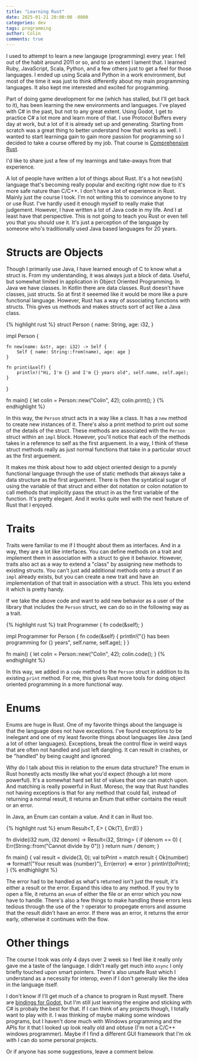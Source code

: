 ```yaml
---
title: "Learning Rust"
date: 2025-01-21 20:00:00 -0800
categories: dev
tags: programming
author: Colin
comments: true
---
```


I used to attempt to learn a new langauge (programming) every year. I fell out of the habit around 2011 or so, and to an extent I lament that. I learned Ruby, JavaScript, Scala, Python, and a few others just to get a feel for those languages. I ended up using Scala and Python in a work environment, but most of the time it was just to think differently about my main programming languages. It also kept me interested and excited for programming.

Part of doing game development for me (which has stalled, but I'll get back to it), has been learning the new environments and languages. I've played with C# in the past, but not to any great extent. Using Godot, I get to practice C# a lot more and learn more of that. I use Protocol Buffers every day at work, but a lot of it is already set up and generating. Starting from scratch was a great thing to better understand how that works as well. I wanted to start learninga gain to gain more passion for programming so I decided to take a course offered by my job. That course is [Comprehensive Rust](https://google.github.io/comprehensive-rust/).

I'd like to share just a few of my learnings and take-aways from that experience.

A lot of people have written a lot of things about Rust. It's a hot new(ish) language that's becoming really popular and exciting right now due to it's more safe nature than C/C++. I don't have a lot of experience in Rust. Mainly just the course I took. I'm not writing this to convince anyone to try or use Rust. I've hardly used it enough myself to really make that judgement. However, I have written a lot of Java code in my life. And I at least have that perspective. This is not going to teach you Rust or even tell you that you should use it. It's just a perception of the language by someone who's traditionally used Java based languages for 20 years.

# Structs are Objects

Though I primarily use Java, I have learned enough of C to know what a struct is. From my understanding, it was always just a block of data. Useful, but somewhat limited in application in Object Oriented Programming. In Java we have classes. In Kotlin there are data classes. Rust doesn't have classes, just structs. So at first it seeemed like it would be more like a pure functional language. However, Rust has a way of associating functions with structs. This gives us methods and makes structs sort of act like a Java class.

{% highlight rust %}
struct Person {
    name: String,
    age: i32,
}

impl Person {

    fn new(name: &str, age: i32) -> Self {
        Self { name: String::from(name), age: age }
    }

    fn print(&self) {
        println!("Hi, I'm {} and I'm {} years old", self.name, self.age);
    }
}

fn main() {
    let colin = Person::new("Colin", 42);
    colin.print();
}
{% endhighlight %}

In this way, the `Person` struct acts in a way like a class. It has a `new` method to create new instances of it. There's also a print method to print out some of the details of the struct. These methods are associated with the `Person` struct within an `impl` block. However, you'll notice that each of the methods takes in a reference to self as the first arguement. In a way, I think of these struct methods really as just normal functions that take in a particular struct as the first arguement.

It makes me think about how to add object oriented design to a purely functional language through the use of static methods that akways take a data structure as the first arguement. There is then the syntatical sugar of using the variable of that struct and either dot notation or colon notation to call methods that implicitly pass the struct in as the first variable of the function. It's pretty elegant. And it works quite well with the next feature of Rust that I enjoyed.

# Traits
Traits were familiar to me if I thought about them as interfaces. And in a way, they are a lot like interfaces. You can define methods on a trait and implement them in association with a struct to give it behavior. However, traits also act as a way to extend a "class" by assigning new methods to existing structs. You can't just add additional methods onto a struct if an `impl` already exists, but you can create a new trait and have an implementation of that trait in association with a struct. This lets you extend it which is pretty handy.

If we take the above code and want to add new behavior as a user of the library that includes the `Person` struct, we can do so in the following way as a trait.

{% highlight rust %}
trait Programmer {
    fn code(&self);
}

impl Programmer for Person {
    fn code(&self) {
        println!("{} has been programming for {} years", self.name, self.age);
    }
}

fn main() {
    let colin = Person::new("Colin", 42);
    colin.code();
}
{% endhighlight %}

In this way, we added in a `code` method to the `Person` struct in addition to its existing `print` method. For me, this gives Rust more tools for doing object oriented programming in a more functional way.

# Enums

Enums are huge in Rust. One of my favorite things about the language is that the language does not have exceptions. I've found exceptions to be inelegant and one of my least favorite things about languages like Java (and a lot of other languages). Exceptions, break the control flow in weird ways that are often not handled and just left dangling. It can result in crashes, or be "handled" by being caught and ignored.

Why do I talk about this in relation to the enum data structure? The enum in Rust honestly acts mostly like what you'd expect (though a lot more powerful). It's a somewhat hard set list of values that one can match upon. And matching is really powerful in Rust. Moreso, the way that Rust handles not having exceptions is that for any method that could fail, instead of returning a normal result, it returns an Enum that either contains the result or an error.

In Java, an Enum can contain a value. And it can in Rust too.

{% highlight rust %}
enum Result<T, E> {
    Ok(T),
    Err(E)
}

fn divide(i32 num, i32 denom) -> Result<i32, String> {
    if (denom == 0) {
        Err(String::from("Cannot divide by 0"))
    }
    return num / denom;
}

fn main() {
    val result = divide(3, 0);
    val toPrint = match result {
        Ok(number) => format!("Your result was {number}"),
        Err(error) => error
    }
    println!(toPrint);
}
{% endhighlight %}

The error had to be handled as what's returned isn't just the result, it's either a result or the error. Expand this idea to any method. If you try to open a file, it returns an `enum` of either the file or an error which you now have to handle. There's also a few things to make handling these errors less tedious through the use of the `?` operator to propegate errors and assume that the result didn't have an error. If there was an error, it returns the error early, otherwise it continues with the flow.

# Other things

The course I took was only 4 days over 2 week so I feel like it really only gave me a taste of the language. I didn't really get much into `async` I only briefly touched upon smart pointers. There's also unsafe Rust which I understand as a necessity for interop, even if I don't generally like the idea in the language itself.

I don't know if I'll get much of a chance to program in Rust myself. There are [bindings for Godot](https://godot-rust.github.io/), but I'm still just learning the engine and sticking with C# is probaly the best for that. If I can think of any projects though, I totally want to play with it. I was thinking of maybe making some windows programs, but I haven't done much with Windows programming and the APIs for it that I looked up look really old and obtuse (I'm not a C/C++ windows programmer). Maybe if I find a different GUI framework that I'm ok with I can do some personal projects.

Or if anyone has some suggestions, leave a comment below.